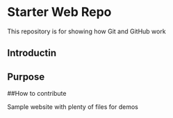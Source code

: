 # Starter Web Repo

This repository is for showing how Git and GitHub work
## Introductin
## Purpose
##How to contribute

Sample website with plenty of files for demos